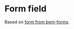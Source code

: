 # Form field

Based on [form from bem-forms](https://github.com/bem-incubator/bem-forms/tree/master/common.blocks/form-field).
